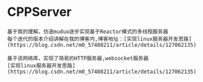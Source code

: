 # CPPServer
    基于我的理解，仿造muduo逐步实现基于Reactor模式的多线程服务器
    每个迭代的版本介绍讲解在我的博客内,博客地址：[实现linux服务器开发思路](https://blog.csdn.net/m0_57408211/article/details/127062135)

    基于该网络库，实现了简易的HTTP服务器,websocket服务器
    [实现linux服务器开发思路](https://blog.csdn.net/m0_57408211/article/details/127062135)

